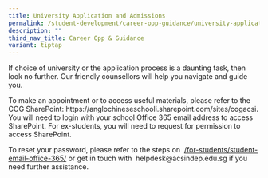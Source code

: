 ```yaml
---
title: University Application and Admissions
permalink: /student-development/career-opp-guidance/university-application-and-admissions/
description: ""
third_nav_title: Career Opp & Guidance
variant: tiptap
---
```

<p>If choice of university or the application process is a daunting task,
then look no further. Our friendly counsellors will help you navigate and
guide you.&nbsp;</p>
<p>To make an appointment or to access useful materials, please refer to
the COG SharePoint: <a rel="noopener noreferrer nofollow" target="_blank">https://anglochineseschooli.sharepoint.com/sites/cogacsi</a>.
You will need to login with your school Office 365 email address to access
SharePoint. For ex-students, you will need to request for permission to
access SharePoint.&nbsp;</p>
<p>To reset your password, please refer to the steps on&nbsp;&nbsp;<a href="https://www.acsindep.moe.edu.sg/for-students/student-email-office-365/" rel="noopener noreferrer nofollow" target="_blank">/for-students/student-email-office-365/</a>&nbsp;or
get in touch with&nbsp;&nbsp;<a rel="noopener noreferrer nofollow" target="_blank">helpdesk@acsindep.edu.sg</a>&nbsp;if
you need further assistance.&nbsp;</p>